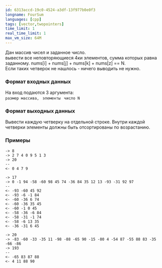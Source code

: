 ```yaml
---
id: 6313accd-19c0-4524-a3df-13f977b0e0f3
longname: FourSum
languages: [cpp]
tags: [vector,twopointers]
time_limit: 1
real_time_limit: 1
max_vm_size: 64M
---
```


Дан массив чисел и заданное число.	
вывести все неповторяющиеся 4ки элементов, сумма которых равна заданному.
nums[i] + nums[j] + nums[k] + nums[z] == N. 		
Если таких четверок не нашлось - ничего выводить не нужно.
### Формат входных данных	

На вход  подаются 3 аргумента:	
 `размер массива, `
 `элементы `
 `число N`  

### Формат выходных данных	
Вывести каждую четверку на отдельной строке.
Внутри каждой четверки элементы должны быть отсортированы по возрастанию.

### Примеры	

```	
-> 8	
-> 2 7 4 0 9 5 1 3	
-> 20	
--	
<- 0 4 7 9
```

```
-> 17
-> 0 -1 94 -58 -60 98 45 74 -36 84 35 12 13 -93 -31 92 97 
--
<- -93 -60 45 92 
<- -93 -6 -1 84 
<- -60 -36 6 74 
<- -60 -36 35 45 
<- -60 -1 0 45 
<- -58 -36 -6 84 
<- -58 -31 -1 74 
<- -58 -6 13 35 
<- -36 -31 6 45 
```

```
-> 20
-> -83 -60 -33 -35 11 -98 -88 -65 90 -15 -80 4 -54 87 -55 88 83 -35 -66 -86 
-> 193 
--
<- -65 83 87 88 
<- 4 11 88 90 
```
